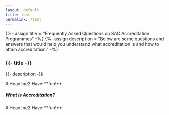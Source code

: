 ```yaml
---
layout: default
title: test
permalink: /test
---
```


{%- assign title = "Frequently Asked Questions on SAC Accreditation Programmes" -%}
{%- assign description = "Below are some questions and answers that would help you understand what accreditation is and how to attain accreditation." -%}
<h3>{{- title -}}</h3>
<p>{{- description -}}</p>

<div class="row is-multiline" markdown="1">
# Headline2
Have **fun!**
</div>	

<div style="margin-top:1rem;margin-bottom:1rem;">
	<div class="col is-large bp-accordion-header padding has-icons-right field has-addons is-marginless">
		<div class="col is-expanded is-fullwidth is-paddingless">
			<h5 class="has-text-grey-dark is-marginless">
				<b style="cursor:default;">What is Accreditation?</b>
			</h5>
		</div>
		<span class="sgds-icon sgds-icon-plus is-size-4 bp-accordion-button"></span>
	</div>
	<div id="accordion-body-0" class="col padding bp-accordion-body">
		<div class="bp-container is-full padding--top--lg padding--bottom" style="width: 100%">		
			<div class="row is-multiline">
				# Headline2
        			Have **fun!**
			</div>		
		</div>
	</div>		
</div>
